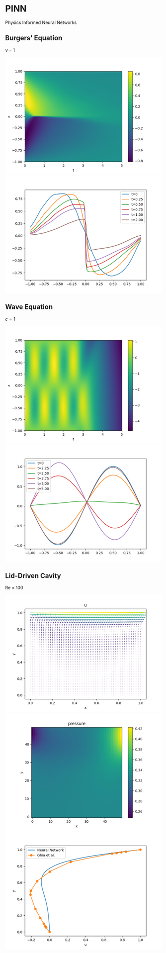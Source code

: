 # PINN
Physics Informed Neural Networks

## Burgers' Equation

$\nu$ = 1

![](burger/imshow.png)
![](burger/plot.png)

## Wave Equation

$c=1$

![](wave/imshow.png)
![](wave/plot.png)

## Lid-Driven Cavity

Re = 100

![](cavity/quiver.png)
![](cavity/pressure.png)
![](cavity/plot.png)